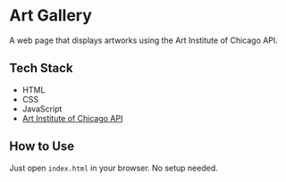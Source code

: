 # Art Gallery

A web page that displays artworks using the Art Institute of Chicago API.

## Tech Stack

- HTML
- CSS
- JavaScript
- [Art Institute of Chicago API](https://api.artic.edu/docs/)

## How to Use

Just open `index.html` in your browser. No setup needed.
